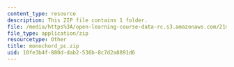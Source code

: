 ```yaml
---
content_type: resource
description: This ZIP file contains 1 folder.
file: /media/https%3A/open-learning-course-data-rc.s3.amazonaws.com/21m-220-early-music-fall-2010/10fe3b4f880ddab2536b8c7d2a8891d6_monochord_pc.zip
file_type: application/zip
resourcetype: Other
title: monochord_pc.zip
uid: 10fe3b4f-880d-dab2-536b-8c7d2a8891d6
---
```

